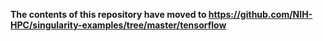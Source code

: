 **The contents of this repository have moved to https://github.com/NIH-HPC/singularity-examples/tree/master/tensorflow**
